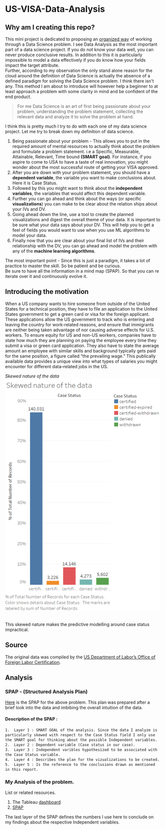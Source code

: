 # US-VISA-Data-Analysis

## Why am I creating this repo?
This mini project is dedicated to proposing an [organized way](https://www.coursera.org/learn/analytics-tableau) of working through a Data Science problem. I see Data Analysis as the most important part of a data science project. If you do not know your data well, you can never produce conclusive results. In addition to this it is particularly impossible to model a data effectively if you do know how your fields impact the target attribute. <br> Further, according to my observation the only stand alone reason for the cloud around the definition of Data Science is actually the absence of a defined paradigm for solving the Data Science problem. I think there isn't any. This method I am about to introduce will however help a beginner to at least approach a problem with some clarity in mind and be confident of the end product.<br>

 > For me Data Science is an art of first being passionate about your problem, understanding the problem statement, collecting the relevant data and analyze it to solve the problem at hand.

 I think this is pretty much I try to do with each one of my data science project. Let me try to break down my definition of data science. <br>

 1. Being passionate about your problem - This allows you to put in the required amount of mental resources to actually think about the problem and formulate a problem statement. i.e a Specific, Measurable, Attainable, Relevant, Time bound **(SMART goal)**. For instance, if you aspire to come to USA to have a taste of real innovation, you might wonder about the most successful route of getting your VISA approved.
 2. After you are down with your problem statement, you should have a **dependent variable**, the variable you want to make conclusions about. Here it is Case Status.
 3. Followed by this you might want to think about the **independent variables**, the variables that would affect this dependent variable.
 4. Further you can go ahead and think about the ways (or specific **visualizations**) you can make to be clear about the relation ships about your IVs and DV.
 5. Going ahead down the line, use a tool to create the planned visualizations and digest the overall theme of your data. It is important to be sure what your data says about your DV. This will help you to get a feel of fields you would want to use when you use ML algorithms to model your data.
 6. Finally now that you are clear about your final list of IVs and their relationship with the DV, you can go ahead and model the problem with any of the **machine learning algorithms**.

 The most important point - Since this is just a paradigm, it takes a lot of practice to master the skill. So be patient and be curious. <br>
 Be sure to have all the information in a mind map (SPAP). So that you can re iterate over it and continuously evolve it.

## Introducing the motivation
When a US company wants to hire someone from outside of the United States for a technical
position, they have to file an application to the United States government to get a green card or visa
for the foreign applicant. These applications allow the US government to track who is entering and
leaving the country for work-related reasons, and ensure that immigrants are neither being taken
advantage of nor causing adverse effects for U.S. workers. To ensure equity for US and non-US
workers, companies have to state how much they are planning on paying the employee every time
they submit a visa or green card application. They also have to state the average amount an
employee with similar skills and background typically gets paid for the same position, a figure
called “the prevailing wage.” This publically available data provides a unique view into what types
of salaries you might encounter for different data–related jobs in the US.<br>

*Skewed nature of the data*<br>
![here](https://github.com/gauscian/US-VISA-Data-Analysis/blob/master/Skewed-data-wrt-case-status.png)

<br>This skewed nature makes the predictive modelling around case status impractical.



## Source
The original data was compiled by the [US Department of Labor’s Office of Foreign Labor
Certification](http://www.foreignlaborcert.doleta.gov/performancedata.cfm).

## Analysis

### SPAP - (Structured Analysis Plan)
[Here](https://github.com/gauscian/US-VISA-Data-Analysis/blob/master/What%20maximizes%20the%20chances%20of%20a%20US%20-%20VISA%20being%20Certified%20%20.png) is the SPAP for the above problem. This plan was prepared after a brief look into the data and imbibing the overall intuition of the data.
#### Description of the SPAP :
    1.  Layer 1 : SMART GOAL of the analysis. Since the data I analyze is particularly skewed with respect to the Case Status field I only use the SMART goal for thinking about the possible Independent variables.
    2.  Layer 2 : Dependent variable (Case status in our case).
    3.  Layer 3 : Independent varibles hypothesized to be associated with the Case Status variable.
    4.  Layer 4 : Describes the plan for the vizualizations to be created.
    5.  Layer 5 : Is the reference to the conclusions drawn as mentioned in this report.


### My Analysis of the problem.

List or related resources.
1. The Tableau [dashboard](https://public.tableau.com/shared/32BSS87B3?:display_count=yes)
2. [SPAP](https://github.com/gauscian/US-VISA-Data-Analysis/blob/master/What%20maximizes%20the%20chances%20of%20a%20US%20-%20VISA%20being%20Certified%20%20.png)

The last layer of the SPAP defines the numbers I use here to conclude on my findings about the respective Independent variables.<br>


